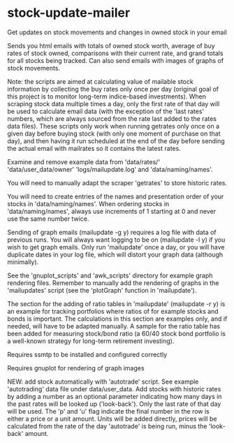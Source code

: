# stock-update-mailer
Get updates on stock movements and changes in owned stock in your email

Sends you html emails with totals of owned stock worth, average of buy rates of stock owned,
comparisons with their current rate, and grand totals for all stocks being tracked. Can also
send emails with images of graphs of stock movements.

Note: the scripts are aimed at calculating value of mailable stock information by collecting the buy rates
only once per day (original goal of this project is to monitor long-term indice-based investments).
When scraping stock data multiple times a day, only the first rate of that day will be used to calculate
email data (with the exception of the 'last rates' numbers, which are always sourced from the rate last added
to the rates data files). These scripts only work when running getrates only once on a given day before buying stock
(with only one moment of purchase on that day), and then having it run scheduled at the end of the day before
sending the actual email with mailrates so it contains the latest rates.

Examine and remove example data from 'data/rates/' 'data/user_data/owner' 'logs/mailupdate.log' and 'data/naming/names'.

You will need to manually adapt the scraper 'getrates' to store historic rates.

You will need to create entries of the names and presentation order of your stocks in 'data/naming/names'.
When ordering stocks in 'data/naming/names', always use increments of 1 starting at 0 and never use the same number twice.

Sending of graph emails (mailupdate -g y) requires a log file with data of previous runs. You will always want logging to be
on (mailupdate -l y) if you wish to get graph emails. Only run 'mailupdate' once a day, or you will have duplicate dates in
your log file, which will distort your graph data (although minimally).

See the 'gnuplot_scripts' and 'awk_scripts' directory for example graph rendering files. Remember to manually add the rendering
of graphs in the 'mailupdates' script (see the 'plotGraph' function in 'mailupdate').

The section for the adding of ratio tables in 'mailupdate' (mailupdate -r y) is an example for tracking portfolios where ratios
of for example stocks and bonds is important. The calculations in this section are examples only, and if needed, will have to be
adapted manually. A sample for the ratio table has been added for measuring stock/bond ratio (a 60/40 stock bond portfolio is a
well-known strategy for long-term retirement investing).

Requires ssmtp to be installed and configured correctly

Requires gnuplot for rendering of graph images

NEW: add stock automatically with 'autotrade' script. See example 'autotrading' data file under data/user_data. Add stocks with historic rates
by adding a number as an optional parameter indicating how many days in the past rates will be looked up ('look-back'). Only the
last rate of that day will be used. The 'p' and 'u' flag indicate the final number in the row is either a price or a unit amount.
Units will be added directly, prices will be calculated from the rate of the day 'autotrade' is being run, minus the 'look-back' amount.
